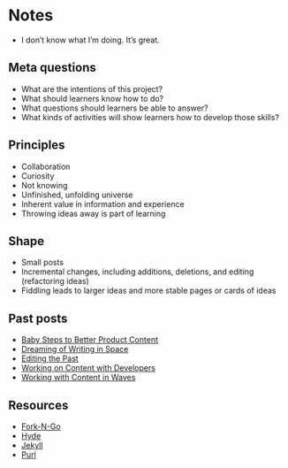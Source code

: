 # Notes

* I don’t know what I’m doing. It’s great.

## Meta questions

* What are the intentions of this project?
* What should learners know how to do?
* What questions should learners be able to answer?
* What kinds of activities will show learners how to develop those skills?

## Principles

* Collaboration
* Curiosity
* Not knowing
* Unfinished, unfolding universe
* Inherent value in information and experience
* Throwing ideas away is part of learning

## Shape

* Small posts
* Incremental changes, including additions, deletions, and editing (refactoring ideas)
* Fiddling leads to larger ideas and more stable pages or cards of ideas

## Past posts

* [Baby Steps to Better Product Content](http://www.swellcontent.com/2012/02/baby-steps-to-better-product-content/)
* [Dreaming of Writing in Space](http://www.swellcontent.com/2012/12/dreaming-of-writing-in-space/)
* [Editing the Past](http://www.swellcontent.com/2013/02/editing-the-past/)
* [Working on Content with Developers](http://www.swellcontent.com/2012/04/working-with-developers/)
* [Working with Content in Waves](http://www.swellcontent.com/2011/06/working-with-content-in-waves/)

## Resources

* [Fork-N-Go](http://jlord.github.io/forkngo/)
* [Hyde](http://hyde.getpoole.com)
* [Jekyll](http://jekyllrb.com/docs/quickstart/)
* [Purl](http://p2pu.github.io/jekyll-course-experiment/)